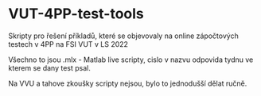# VUT-4PP-test-tools
Skripty pro řešení příkladů, které se objevovaly na online zápočtových testech v 4PP na FSI VUT v LS 2022

Všechno to jsou .mlx - Matlab live scripty, cislo v nazvu odpovida tydnu ve kterem se dany test psal. 

Na VVU a tahove zkoušky scripty nejsou, bylo to jednodušší dělat ručně.

